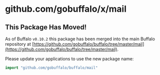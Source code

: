 # github.com/gobuffalo/x/mail

## This Package Has Moved!

As of Buffalo `v0.10.2` this package has been merged into the main Buffalo repository at [https://github.com/gobuffalo/buffalo/tree/master/mail](https://github.com/gobuffalo/buffalo/tree/master/mail).

Please update your applications to use the new package name:

```go
import "github.com/gobuffalo/buffalo/mail"
```

